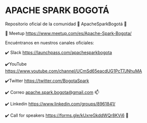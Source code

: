 # APACHE SPARK BOGOTÁ

Repositorio oficial de la comunidad :rocket: ApacheSparkBogotá :rocket:

:rocket: Meetup https://www.meetup.com/es/Apache-Spark-Bogota/

Encuéntranos en nuestros canales oficiales:

:heavy_check_mark: Slack https://launchpass.com/apachesparkbogota

:heavy_check_mark:YouTube https://www.youtube.com/channel/UCmSd65eacdUG1PcT7JNhuMA 

:heavy_check_mark:Twitter https://twitter.com/BogotaSpark

:heavy_check_mark: Correo apache.spark.bogota@gmail.com :mailbox:

:heavy_check_mark: Linkedin https://www.linkedin.com/groups/8961841/

:heavy_check_mark: Call for speakers https://forms.gle/kUxreGkddWQr8KVj6 :pencil:
